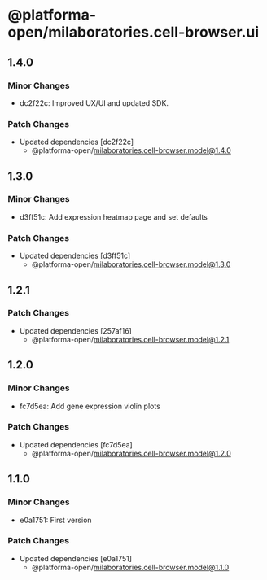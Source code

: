 # @platforma-open/milaboratories.cell-browser.ui

## 1.4.0

### Minor Changes

- dc2f22c: Improved UX/UI and updated SDK.

### Patch Changes

- Updated dependencies [dc2f22c]
  - @platforma-open/milaboratories.cell-browser.model@1.4.0

## 1.3.0

### Minor Changes

- d3ff51c: Add expression heatmap page and set defaults

### Patch Changes

- Updated dependencies [d3ff51c]
  - @platforma-open/milaboratories.cell-browser.model@1.3.0

## 1.2.1

### Patch Changes

- Updated dependencies [257af16]
  - @platforma-open/milaboratories.cell-browser.model@1.2.1

## 1.2.0

### Minor Changes

- fc7d5ea: Add gene expression violin plots

### Patch Changes

- Updated dependencies [fc7d5ea]
  - @platforma-open/milaboratories.cell-browser.model@1.2.0

## 1.1.0

### Minor Changes

- e0a1751: First version

### Patch Changes

- Updated dependencies [e0a1751]
  - @platforma-open/milaboratories.cell-browser.model@1.1.0
